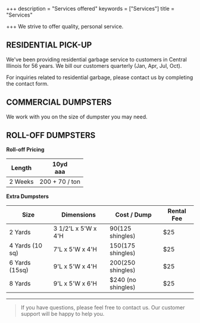 +++
description = "Services offered"
keywords = ["Services"]
title = "Services"

+++
We strive to offer quality, personal service. 

<a name="residential"></a>

## RESIDENTIAL PICK-UP

We've been providing residential garbage service to customers in Central Illinois for 56 years. We bill our customers quarterly (Jan, Apr, Jul, Oct). 

For inquiries related to residential garbage, please contact us by completing the contact form. 

<a name="commercial"></a>

## COMMERCIAL DUMPSTERS

We work with you on the size of dumpster you may need. 

<a name="rolloff"></a>

## ROLL-OFF DUMPSTERS

**Roll-off Pricing**

| Length | 10yd<br>aaa |
| --- | --- |
| 2 Weeks | 200 + 70 / ton |

**Extra Dumpsters**

| Size | Dimensions | Cost / Dump | Rental Fee |
| --- | --- | --- | --- |
| 2 Yards | 3 1/2'L x 5'W x 4'H | $90 ($125 shingles) | $25 |
| 4 Yards (10 sq) | 7'L x 5'W x 4'H | $150 ($175 shingles) | $25 |
| 6 Yards (15sq) | 9'L x 5'W x 4'H | $200 ($250 shingles) | $25 |
| 8 Yards | 9'L x 5'W x 6'H | $240 (no shingles) | $25 |

***

> If you have questions, please feel free to contact us. Our customer support will be happy to help you.